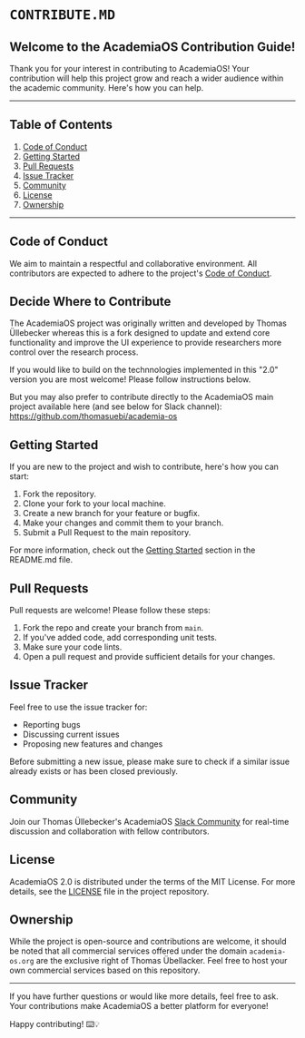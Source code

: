 # `CONTRIBUTE.MD`

## Welcome to the AcademiaOS Contribution Guide!

Thank you for your interest in contributing to AcademiaOS! Your contribution will help this project grow and reach a wider audience within the academic community. Here's how you can help.

---

## Table of Contents

1. [Code of Conduct](#code-of-conduct)
2. [Getting Started](#getting-started)
3. [Pull Requests](#pull-requests)
4. [Issue Tracker](#issue-tracker)
5. [Community](#community)
6. [License](#license)
7. [Ownership](#ownership)

---

## Code of Conduct

We aim to maintain a respectful and collaborative environment. All contributors are expected to adhere to the project's [Code of Conduct](CODE_OF_CONDUCT.md).

## Decide Where to Contribute

The AcademiaOS project was originally written and developed by Thomas Üllebecker whereas this is a fork designed to update and extend core functionality and improve the UI experience to provide researchers more control over the research process. 

If you would like to build on the technnologies implemented in this "2.0" version you are most welcome! Please follow instructions below.

But you may also prefer to contribute directly to the AcademiaOS main project available here (and see below for Slack channel): https://github.com/thomasuebi/academia-os

## Getting Started

If you are new to the project and wish to contribute, here's how you can start:

1. Fork the repository.
2. Clone your fork to your local machine.
3. Create a new branch for your feature or bugfix.
4. Make your changes and commit them to your branch.
5. Submit a Pull Request to the main repository.

For more information, check out the [Getting Started](#getting-started) section in the README.md file.

## Pull Requests

Pull requests are welcome! Please follow these steps:

1. Fork the repo and create your branch from `main`.
2. If you've added code, add corresponding unit tests.
3. Make sure your code lints.
4. Open a pull request and provide sufficient details for your changes.

## Issue Tracker

Feel free to use the issue tracker for:

- Reporting bugs
- Discussing current issues
- Proposing new features and changes

Before submitting a new issue, please make sure to check if a similar issue already exists or has been closed previously.

## Community

Join our Thomas Üllebecker's AcademiaOS [Slack Community](https://join.slack.com/t/academiaos/shared_invite/zt-23730lsp0-Qlkv_0Bs3hgMY2FGTC~HnQ) for real-time discussion and collaboration with fellow contributors.

## License

AcademiaOS 2.0 is distributed under the terms of the MIT License. For more details, see the [LICENSE](./LICENSE) file in the project repository.

## Ownership

While the project is open-source and contributions are welcome, it should be noted that all commercial services offered under the domain `academia-os.org` are the exclusive right of Thomas Übellacker. Feel free to host your own commercial services based on this repository.

---

If you have further questions or would like more details, feel free to ask. Your contributions make AcademiaOS a better platform for everyone!

Happy contributing! ⌨️💡
